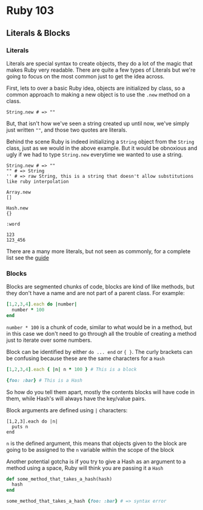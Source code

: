 # Ruby 103
## Literals & Blocks

### Literals

Literals are special syntax to create objects, they do a lot of the magic that makes Ruby very readable.  There are quite a few types of Literals but we're going to focus on the most common just to get the idea across.

First, lets to over a basic Ruby idea, objects are initialized by class, so a common approach to making a new object is to use the `.new` method on a class.

```
String.new # => ""
```

But, that isn't how we've seen a string created up until now, we've simply just written `""`, and those two quotes are literals.

Behind the scene Ruby is indeed initializing a `String` object from the `String` class, just as we would in the above example. But it would be obnoxious and ugly if we had to type `String.new` everytime we wanted to use a string.

```
String.new # => ""
"" # => String
'' # => raw String, this is a string that doesn't allow substitutions like ruby interpolation

Array.new
[]

Hash.new
{}

:word

123
123_456
```

There are a many more literals, but not seen as commonly, for a complete list see the [guide](http://en.wikibooks.org/wiki/Ruby_Programming/Syntax/Literals)

### Blocks
Blocks are segmented chunks of code, blocks are kind of like methods, but they don't have a name and are not part of a parent class. For example:

```ruby
[1,2,3,4].each do |number|
  number * 100
end
```

`number * 100` is a chunk of code, similar to what would be in a method, but in this case we don't need to go through all the trouble of creating a method just to iterate over some numbers.

Block can be identified by either `do ... end` or `{ }`. The curly brackets can be confusing because these are the same characters for a `Hash`

```ruby
[1,2,3,4].each { |n| n * 100 } # This is a block

{foo: :bar} # This is a Hash
```

So how do you tell them apart, mostly the contents blocks will have code in them, while Hash's will always have the key/value pairs.

Block arguments are defined using `|` characters:

```
[1,2,3].each do |n|
  puts n
end
```

`n` is the defined argument, this means that objects given to the block are going to be assigned to the `n` variable within the scope of the block

Another potential gotcha is if you try to give a Hash as an argument to a method using a space, Ruby will think you are passing it a `Hash`

```ruby
def some_method_that_takes_a_hash(hash)
  hash
end

some_method_that_takes_a_hash {foo: :bar} # => syntax error

```
